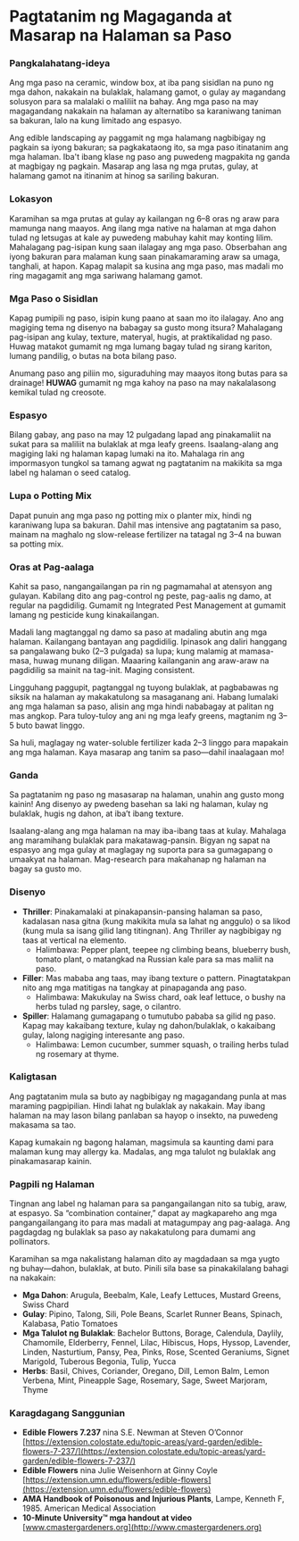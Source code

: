 # Pagtatanim ng Magaganda at Masarap na Halaman sa Paso

### Pangkalahatang-ideya

Ang mga paso na ceramic, window box, at iba pang sisidlan na puno ng mga dahon, nakakain na bulaklak, halamang gamot, o gulay ay magandang solusyon para sa malalaki o maliliit na bahay. Ang mga paso na may magagandang nakakain na halaman ay alternatibo sa karaniwang taniman sa bakuran, lalo na kung limitado ang espasyo.

Ang edible landscaping ay paggamit ng mga halamang nagbibigay ng pagkain sa iyong bakuran; sa pagkakataong ito, sa mga paso itinatanim ang mga halaman. Iba't ibang klase ng paso ang puwedeng magpakita ng ganda at magbigay ng pagkain. Masarap ang lasa ng mga prutas, gulay, at halamang gamot na itinanim at hinog sa sariling bakuran.

### Lokasyon

Karamihan sa mga prutas at gulay ay kailangan ng 6–8 oras ng araw para mamunga nang maayos. Ang ilang mga native na halaman at mga dahon tulad ng letsugas at kale ay puwedeng mabuhay kahit may konting lilim. Mahalagang pag-isipan kung saan ilalagay ang mga paso. Obserbahan ang iyong bakuran para malaman kung saan pinakamaraming araw sa umaga, tanghali, at hapon. Kapag malapit sa kusina ang mga paso, mas madali mo ring magagamit ang mga sariwang halamang gamot.

### Mga Paso o Sisidlan

Kapag pumipili ng paso, isipin kung paano at saan mo ito ilalagay. Ano ang magiging tema ng disenyo na babagay sa gusto mong itsura? Mahalagang pag-isipan ang kulay, texture, materyal, hugis, at praktikalidad ng paso. Huwag matakot gumamit ng mga lumang bagay tulad ng sirang kariton, lumang pandilig, o butas na bota bilang paso.

Anumang paso ang piliin mo, siguraduhing may maayos itong butas para sa drainage! **HUWAG** gumamit ng mga kahoy na paso na may nakalalasong kemikal tulad ng creosote.

### Espasyo

Bilang gabay, ang paso na may 12 pulgadang lapad ang pinakamaliit na sukat para sa maliliit na bulaklak at mga leafy greens. Isaalang-alang ang magiging laki ng halaman kapag lumaki na ito. Mahalaga rin ang impormasyon tungkol sa tamang agwat ng pagtatanim na makikita sa mga label ng halaman o seed catalog.

### Lupa o Potting Mix

Dapat punuin ang mga paso ng potting mix o planter mix, hindi ng karaniwang lupa sa bakuran. Dahil mas intensive ang pagtatanim sa paso, mainam na maghalo ng slow-release fertilizer na tatagal ng 3–4 na buwan sa potting mix.

### Oras at Pag-aalaga

Kahit sa paso, nangangailangan pa rin ng pagmamahal at atensyon ang gulayan. Kabilang dito ang pag-control ng peste, pag-aalis ng damo, at regular na pagdidilig. Gumamit ng Integrated Pest Management at gumamit lamang ng pesticide kung kinakailangan.

Madali lang magtanggal ng damo sa paso at madaling abutin ang mga halaman. Kailangang bantayan ang pagdidilig. Ipinasok ang daliri hanggang sa pangalawang buko (2–3 pulgada) sa lupa; kung malamig at mamasa-masa, huwag munang diligan. Maaaring kailanganin ang araw-araw na pagdidilig sa mainit na tag-init. Maging consistent.

Lingguhang paggupit, pagtanggal ng tuyong bulaklak, at pagbabawas ng siksik na halaman ay makakatulong sa masaganang ani. Habang lumalaki ang mga halaman sa paso, alisin ang mga hindi nababagay at palitan ng mas angkop. Para tuloy-tuloy ang ani ng mga leafy greens, magtanim ng 3–5 buto bawat linggo.

Sa huli, maglagay ng water-soluble fertilizer kada 2–3 linggo para mapakain ang mga halaman. Kaya masarap ang tanim sa paso—dahil inaalagaan mo!

### Ganda

Sa pagtatanim ng paso ng masasarap na halaman, unahin ang gusto mong kainin! Ang disenyo ay pwedeng basehan sa laki ng halaman, kulay ng bulaklak, hugis ng dahon, at iba’t ibang texture.

Isaalang-alang ang mga halaman na may iba-ibang taas at kulay. Mahalaga ang maramihang bulaklak para makatawag-pansin. Bigyan ng sapat na espasyo ang mga gulay at maglagay ng suporta para sa gumagapang o umaakyat na halaman. Mag-research para makahanap ng halaman na bagay sa gusto mo.

### Disenyo


- **Thriller**: Pinakamalaki at pinakapansin-pansing halaman sa paso, kadalasan nasa gitna (kung makikita mula sa lahat ng anggulo) o sa likod (kung mula sa isang gilid lang titingnan). Ang Thriller ay nagbibigay ng taas at vertical na elemento.
  - Halimbawa: Pepper plant, teepee ng climbing beans, blueberry bush, tomato plant, o matangkad na Russian kale para sa mas maliit na paso.
- **Filler**: Mas mababa ang taas, may ibang texture o pattern. Pinagtatakpan nito ang mga matitigas na tangkay at pinapaganda ang paso.
  - Halimbawa: Makukulay na Swiss chard, oak leaf lettuce, o bushy na herbs tulad ng parsley, sage, o cilantro.
- **Spiller**: Halamang gumagapang o tumutubo pababa sa gilid ng paso. Kapag may kakaibang texture, kulay ng dahon/bulaklak, o kakaibang gulay, lalong nagiging interesante ang paso.
  - Halimbawa: Lemon cucumber, summer squash, o trailing herbs tulad ng rosemary at thyme.

### Kaligtasan

Ang pagtatanim mula sa buto ay nagbibigay ng magagandang punla at mas maraming pagpipilian. Hindi lahat ng bulaklak ay nakakain. May ibang halaman na may lason bilang panlaban sa hayop o insekto, na puwedeng makasama sa tao.

Kapag kumakain ng bagong halaman, magsimula sa kaunting dami para malaman kung may allergy ka. Madalas, ang mga talulot ng bulaklak ang pinakamasarap kainin.

### Pagpili ng Halaman

Tingnan ang label ng halaman para sa pangangailangan nito sa tubig, araw, at espasyo. Sa “combination container,” dapat ay magkapareho ang mga pangangailangang ito para mas madali at matagumpay ang pag-aalaga. Ang pagdagdag ng bulaklak sa paso ay nakakatulong para dumami ang pollinators.

Karamihan sa mga nakalistang halaman dito ay magdadaan sa mga yugto ng buhay—dahon, bulaklak, at buto. Pinili sila base sa pinakakilalang bahagi na nakakain:

- **Mga Dahon**: Arugula, Beebalm, Kale, Leafy Lettuces, Mustard Greens, Swiss Chard
- **Gulay**: Pipino, Talong, Sili, Pole Beans, Scarlet Runner Beans, Spinach, Kalabasa, Patio Tomatoes
- **Mga Talulot ng Bulaklak**: Bachelor Buttons, Borage, Calendula, Daylily, Chamomile, Elderberry, Fennel, Lilac, Hibiscus, Hops, Hyssop, Lavender, Linden, Nasturtium, Pansy, Pea, Pinks, Rose, Scented Geraniums, Signet Marigold, Tuberous Begonia, Tulip, Yucca
- **Herbs**: Basil, Chives, Coriander, Oregano, Dill, Lemon Balm, Lemon Verbena, Mint, Pineapple Sage, Rosemary, Sage, Sweet Marjoram, Thyme

### Karagdagang Sanggunian

- **Edible Flowers 7.237** nina S.E. Newman at Steven O’Connor  
  [https://extension.colostate.edu/topic-areas/yard-garden/edible-flowers-7-237/](https://extension.colostate.edu/topic-areas/yard-garden/edible-flowers-7-237/)
- **Edible Flowers** nina Julie Weisenhorn at Ginny Coyle  
  [https://extension.umn.edu/flowers/edible-flowers](https://extension.umn.edu/flowers/edible-flowers)
- **AMA Handbook of Poisonous and Injurious Plants**, Lampe, Kenneth F, 1985. American Medical Association
- **10-Minute University™ mga handout at video**  
  [www.cmastergardeners.org](http://www.cmastergardeners.org)
